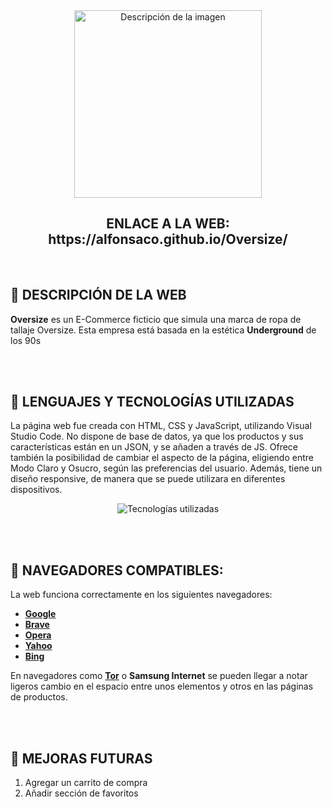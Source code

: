 <div align="center">
  <img src="https://github.com/alfonsaco/Oversize/blob/main/Imágenes/OversizeTrazo.png" alt="Descripción de la imagen" width="300px">
  <br>
  <h2>ENLACE A LA WEB: https://alfonsaco.github.io/Oversize/</h2>
</div>

<br>

## :tshirt: DESCRIPCIÓN DE LA WEB
**Oversize** es un E-Commerce ficticio que simula una marca de ropa de tallaje Oversize. Esta empresa está basada en la estética **Underground** de los 90s

<br><br>

## :scroll: LENGUAJES Y TECNOLOGÍAS UTILIZADAS
La página web fue creada con HTML, CSS y JavaScript, utilizando Visual Studio Code. No dispone de base de datos, ya que los productos y sus características están en un JSON, y se añaden a través de JS.
Ofrece también la posibilidad de cambiar el aspecto de la página, eligiendo entre Modo Claro y Osucro, según las preferencias del usuario. Además, tiene un diseño responsive, de manera que se puede utilizara en diferentes dispositivos.
<div align="center">
  <img src="https://skillicons.dev/icons?i=html,css,js,vscode,ps" alt="Tecnologías utilizadas">
</div>

<br><br>

## 🧭 NAVEGADORES COMPATIBLES:
La web funciona correctamente en los siguientes navegadores:
  - [**Google**](https://www.google.com/)
  - [**Brave**](https://brave.com/)
  - [**Opera**](https://www.opera.com/)
  - [**Yahoo**](https://www.yahoo.com/)
  - [**Bing**](https://www.bing.com/)

En navegadores como [**Tor**](https://www.torproject.org/) o **Samsung Internet** se pueden llegar a notar ligeros cambio en el espacio entre unos elementos y otros en las páginas de productos.</p>

<br><br>

## 🚀 MEJORAS FUTURAS
1. Agregar un carrito de compra
2. Añadir sección de favoritos
